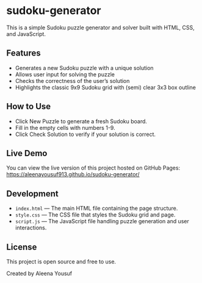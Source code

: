 # sudoku-generator

This is a simple Sudoku puzzle generator and solver built with HTML, CSS, and JavaScript.

## Features
- Generates a new Sudoku puzzle with a unique solution
- Allows user input for solving the puzzle
- Checks the correctness of the user’s solution
- Highlights the classic 9x9 Sudoku grid with (semi) clear 3x3 box outline

## How to Use

- Click New Puzzle to generate a fresh Sudoku board.
- Fill in the empty cells with numbers 1-9.
- Click Check Solution to verify if your solution is correct.

## Live Demo

You can view the live version of this project hosted on GitHub Pages: https://aleenayousuf913.github.io/sudoku-generator/

## Development

- `index.html` — The main HTML file containing the page structure.
- `style.css` — The CSS file that styles the Sudoku grid and page.
- `script.js` — The JavaScript file handling puzzle generation and user interactions.

## License

This project is open source and free to use.

Created by Aleena Yousuf
